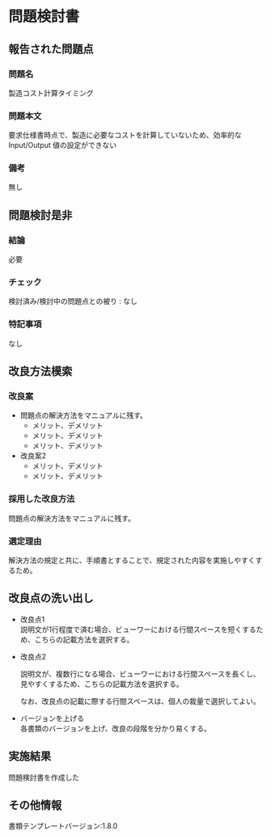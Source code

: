 # 問題検討書

## 報告された問題点
### 問題名
製造コスト計算タイミング

### 問題本文
要求仕様書時点で、製造に必要なコストを計算していないため、効率的な Input/Output 値の設定ができない

### 備考
無し

## 問題検討是非
### 結論
必要
### チェック
検討済み/検討中の問題点との被り : なし
### 特記事項
なし

## 改良方法模索
### 改良案
- 問題点の解決方法をマニュアルに残す。
    - メリット、デメリット
    - メリット、デメリット
    - メリット、デメリット
- 改良案2
    - メリット、デメリット
    - メリット、デメリット

### 採用した改良方法
問題点の解決方法をマニュアルに残す。
### 選定理由
解決方法の規定と共に、手順書とすることで、規定された内容を実施しやすくするため。

## 改良点の洗い出し
- 改良点1  
    説明文が1行程度で済む場合、ビューワーにおける行間スペースを短くするため、こちらの記載方法を選択する。

- 改良点2

    説明文が、複数行になる場合、ビューワーにおける行間スペースを長くし、見やすくするため、こちらの記載方法を選択する。

    なお、改良点の記載に際する行間スペースは、個人の裁量で選択してよい。

- バージョンを上げる  
    各書類のバージョンを上げ、改良の段階を分かり易くする。

## 実施結果
問題検討書を作成した

## その他情報
書類テンプレートバージョン:1.8.0
